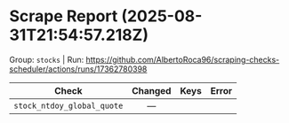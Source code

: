 # Scrape Report (2025-08-31T21:54:57.218Z)

Group: `stocks`  |  Run: https://github.com/AlbertoRoca96/scraping-checks-scheduler/actions/runs/17362780398

| Check | Changed | Keys | Error |
|---|:---:|:--|:--|
| `stock_ntdoy_global_quote` | — |  |  |
